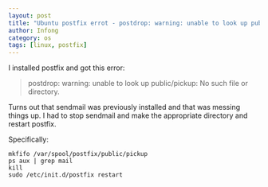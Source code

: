 ```yaml
---
layout: post
title: "Ubuntu postfix errot - postdrop: warning: unable to look up public/pickup: No such file or directory"
author: Infong
category: os
tags: [linux, postfix]
---
```



I installed postfix and got this error:

> postdrop: warning: unable to look up public/pickup: No such file or directory.

Turns out that sendmail was previously installed and that was messing things up. I had to stop sendmail and make the appropriate directory and restart postfix.

Specifically:

    mkfifo /var/spool/postfix/public/pickup
    ps aux | grep mail
    kill
    sudo /etc/init.d/postfix restart
